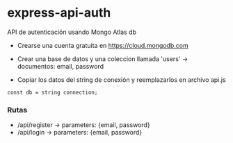 # express-api-auth
API de autenticación usando Mongo Atlas db

- Crearse una cuenta gratuita en https://cloud.mongodb.com

- Crear una base de datos y una coleccion llamada 'users' -> documentos: email, password

- Copiar los datos del string de conexión y reemplazarlos en archivo api.js 

```
const db = string connection;
```

### Rutas

- /api/register -> parameters: {email, password}
- /api/login  -> parameters: {email, password} 
